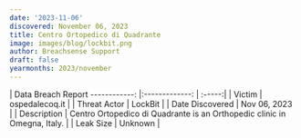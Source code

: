 ```yaml
---
date: '2023-11-06'
discovered: November 06, 2023
title: Centro Ortopedico di Quadrante
image: images/blog/lockbit.png
author: Breachsense Support
draft: false
yearmonths: 2023/november
---
```



| Data Breach Report
------------:     |:-------------:    | :-----:|
| Victim      | ospedalecoq.it      | 
| Threat Actor      | LockBit      | 
| Date Discovered      | Nov 06, 2023      | 
| Description      | Centro Ortopedico di Quadrante is an Orthopedic clinic in Omegna, Italy.      | 
| Leak Size      | Unknown      | 

